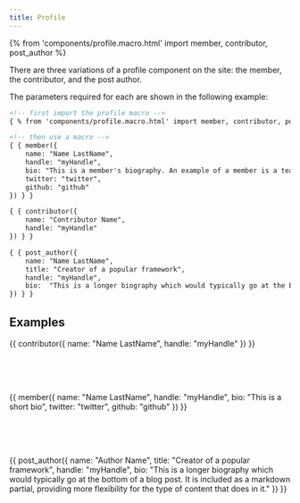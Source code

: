 ```yaml
---
title: Profile
---
```


{% from 'components/profile.macro.html' import member, contributor, post_author %}

There are three variations of a profile component on the site: the member, the contributor, and the post author.

The parameters required for each are shown in the following example:

```html 
<!-- first import the profile macro -->
{ % from 'components/profile.macro.html' import member, contributor, post_author % }

<!-- then use a macro -->
{ { member({
    name: "Name LastName",
    handle: "myHandle",
    bio: "This is a member's biography. An example of a member is a team member on the team page.",
    twitter: "twitter",
    github: "github"
}) } }

{ { contributor({
    name: "Contributor Name",
    handle: "myHandle"
}) } }

{ { post_author({
    name: "Name LastName",
    title: "Creator of a popular framework",
    handle: "myHandle",
    bio:  "This is a longer biography which would typically go at the bottom of a blog post. It is included as a markdown partial, providing more flexibility for the type of content that does in it."
}) } }
```

## Examples 

{{ contributor({
    name: "Name LastName",
    handle: "myHandle"
}) }}

<br>
<br>
<br>

{{ member({
    name: "Name LastName",
    handle: "myHandle",
    bio: "This is a short bio",
    twitter: "twitter",
    github: "github"
}) }}

<br>
<br>
<br>

{{ post_author({
    name: "Author Name",
    title: "Creator of a popular framework",
    handle: "myHandle",
    bio:  "This is a longer biography which would typically go at the bottom of a blog post. It is included as a markdown partial, providing more flexibility for the type of content that does in it."
}) }}
